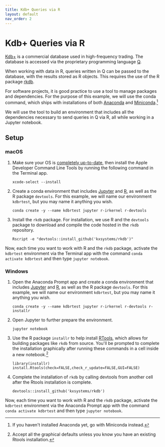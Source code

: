 ```yaml
---
title: Kdb+ Queries via R
layout: default 
nav_order: 2
---
```


# Kdb+ Queries via R

[Kdb+](https://kx.com) is a commercial database used in high-frequency trading.  The database is accessed via the proprietary programming language [Q](https://code.kx.com/home/).

When working with data in R, queries written in Q can be passed to the database, with the results stored as R objects.  This requires the use of the R package [rkdb](https://github.com/KxSystems/rkdb).

For software projects, it is good practice to use a tool to manage packages and dependencies. For the purpose of this example, we will use the conda command, which ships with installations of both [Anaconda](https://www.anaconda.com/products/distribution) and [Miniconda](https://docs.conda.io/en/latest/miniconda.html).[^minic]

We will use the tool to build an environment that includes all the dependencies necessary to send queries in Q via R, all while working in a Jupyter notebook.

## Setup

### macOS

1. Make sure your OS is [completely up-to-date](https://support.apple.com/en-us/HT201541), then install the Apple Developer Command Line Tools by running the following command in the Terminal app.
    ```
    xcode-select --install
    ```

2. Create a conda environment that includes [Jupyter](https://jupyter.org) and [R](https://www.r-project.org), as well as the R package `devtools`.  For this example, we will name our environment `kdbrtest`, but you may name it anything you wish.
    ```
    conda create -y --name kdbrtest jupyter r-irkernel r-devtools
    ```

3. Install the `rkdb` package.  For installation, we use R and the `devtools` package to download and compile the code hosted in the `rkdb` repository.
    ```
    Rscript -e "devtools::install_github('kxsystems/rkdb')"
    ```

Now, each time you want to work with R and the `rkdb` package, activate the `kdbrtest` environment via the Terminal app with the command `conda activate kdbrtest` and then type `jupyter notebook`.

### Windows

1. Open the Anaconda Prompt app and create a conda environment that includes [Jupyter](https://jupyter.org) and [R](https://www.r-project.org), as well as the R package `devtools`.  For this example, we will name our environment `kdbrtest`, but you may name it anything you wish.
    ```
    conda create -y --name kdbrtest jupyter r-irkernel r-devtools r-installr
    ```

2. Open Jupyter to further prepare the environment.
    ```
    jupyter notebook
    ```

3. Use the R package `installr` to help install [RTools](https://cran.r-project.org/bin/windows/Rtools/), which allows for building packages like `rkdb` from source.  You'll be prompted to complete the installation graphically after running these commands in a cell inside a new notebook.[^rtools]
	```
    library(installr)
	install.Rtools(check=FALSE,check_r_update=FALSE,GUI=FALSE)
    ```

4. Complete the installation of `rkdb` by calling devtools from another cell after the Rtools installation is complete.
    ```
    devtools::install_github('kxsystems/rkdb')
    ```
Now, each time you want to work with R and the `rkdb` package, activate the `kdbrtest` environment via the Anaconda Prompt app with the command `conda activate kdbrtest` and then type `jupyter notebook`.

[^minic]: If you haven't installed Anaconda yet, go with Miniconda instead.
[^rtools]: Accept all the graphical defaults unless you know you have an existing Rtools installation.
